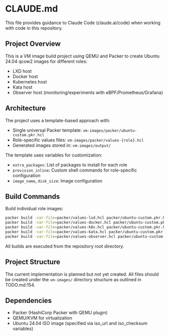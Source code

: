 # CLAUDE.md

This file provides guidance to Claude Code (claude.ai/code) when working with code in this repository.

## Project Overview

This is a VM image build project using QEMU and Packer to create Ubuntu 24.04 qcow2 images for different roles:
- LXD host
- Docker host 
- Kubernetes host
- Kata host
- Observer host (monitoring/experiments with eBPF/Prometheus/Grafana)

## Architecture

The project uses a template-based approach with:
- Single universal Packer template: `vm-images/packer/ubuntu-custom.pkr.hcl`
- Role-specific values files: `vm-images/packer/values-{role}.hcl`
- Generated images stored in: `vm-images/output/`

The template uses variables for customization:
- `extra_packages`: List of packages to install for each role
- `provision_inline`: Custom shell commands for role-specific configuration
- `image_name`, `disk_size`: Image configuration

## Build Commands

Build individual role images:
```bash
packer build -var-file=packer/values-lxd.hcl packer/ubuntu-custom.pkr.hcl
packer build -var-file=packer/values-docker.hcl packer/ubuntu-custom.pkr.hcl
packer build -var-file=packer/values-k8s.hcl packer/ubuntu-custom.pkr.hcl
packer build -var-file=packer/values-kata.hcl packer/ubuntu-custom.pkr.hcl
packer build -var-file=packer/values-observer.hcl packer/ubuntu-custom.pkr.hcl
```

All builds are executed from the repository root directory.

## Project Structure

The current implementation is planned but not yet created. All files should be created under the `vm-images/` directory structure as outlined in TODO.md:154.

## Dependencies

- Packer (HashiCorp Packer with QEMU plugin)
- QEMU/KVM for virtualization
- Ubuntu 24.04 ISO image (specified via iso_url and iso_checksum variables)
